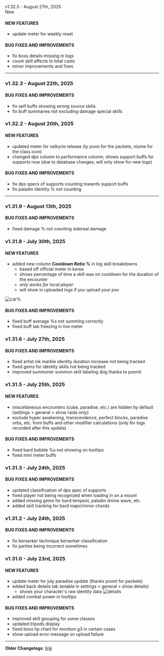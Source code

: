 <div class="rounded-md flex space-x-2 items-center">
  <div class="text-lg font-semibold text-white">
    v1.32.5 - August 27th, 2025
  </div>
  <div class="bg-accent-500 px-2 font-medium rounded-md text-white">
    New
  </div>
</div>

#### NEW FEATURES
- update meter for weekly reset

#### BUG FIXES AND IMPROVEMENTS
- fix boss details missing in logs
- count skill effects to total casts
- minor improvements and fixes

---

### v1.32.3 - August 22th, 2025

#### BUG FIXES AND IMPROVEMENTS

- fix self buffs showing wrong source skills
- fix buff summaries not excluding damage special skills

### v1.32.2 - August 20th, 2025

#### NEW FEATURES

- updated meter for valkyrie release (ty poon for the packets, niome for the class icon)
- changed dps column to performance column, shows support buffs for supports now (due to database changes, will only show for new logs)

#### BUG FIXES AND IMPROVEMENTS

- fix dps specs of supports counting towards support buffs
- fix paladin identity % not counting

---

### v1.31.9 - August 13th, 2025

#### BUG FIXES AND IMPROVEMENTS

- fixed damage % not counting sidereal damage

### v1.31.8 - July 30th, 2025

#### NEW FEATURES

- added new column **_Cooldown Ratio %_** in log skill breakdowns
  - based off official meter in korea
  - shows percentage of time a skill was on cooldown for the duration of the encounter
  - _only works for local player_
  - will show in uploaded logs if you upload your pov

![cdr%](https://i.imgur.com/svbYR2h.png)

#### BUG FIXES AND IMPROVEMENTS

- fixed buff average %s not summing correctly
- fixed buff tab freezing in live meter

### v1.31.6 - July 27th, 2025

#### BUG FIXES AND IMPROVEMENTS

- fixed artist ink marble identity duration increase not being tracked
- fixed gems for identity skills not being tracked
- improved summoner summon skill labeling (big thanks to poont)

### v1.31.5 - July 25th, 2025

#### NEW FEATURES

- miscellaneous encounters (cube, paradise, etc.) are hidden by default (settings > general > show raids only)
- exclude hyper awakening, transcendence, perfect blocks, paradise orbs, etc. from buffs and other modifier calculations (only for logs recorded after this update)

#### BUG FIXES AND IMPROVEMENTS

- fixed bard bubble %s not showing on tooltips
- fixed mini meter buffs

### v1.31.3 - July 24th, 2025

#### BUG FIXES AND IMPROVEMENTS

- updated classification of dps spec of supports
- fixed player not being recognized when loading in on a mount
- added missing gems for bard tempest, paladin divine wave, etc.
- added skill tracking for bard major/minor chords

### v1.31.2 - July 24th, 2025

#### BUG FIXES AND IMPROVEMENTS

- fix berserker technique berserker classification
- fix parties being incorrect sometimes

### v1.31.0 - July 23rd, 2025

#### NEW FEATURES

- update meter for july paradise update (thanks poont for packets)
- added back details tab (enable in settings > general > show details)
  - shows your character's raw identity data
    ![details](https://i.imgur.com/ivGiQ4R.png)
- added combat power in tooltips

#### BUG FIXES AND IMPROVEMENTS

- improved skill grouping for some classes
- updated tripods display
- fixed boss hp chart for mordum g3 in certain cases
- show upload error message on upload failure

---

**Older Changelogs**: [link](https://github.com/snoww/loa-logs/releases/tag/v1.30.2)
